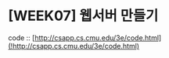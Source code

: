 # [WEEK07] 웹서버 만들기
code :: [http://csapp.cs.cmu.edu/3e/code.html](!http://csapp.cs.cmu.edu/3e/code.html)